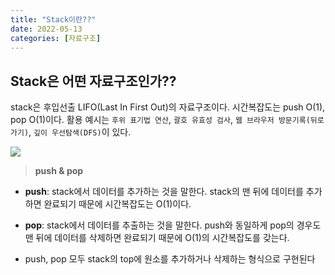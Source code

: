 ```yaml
---
title: "Stack이란??"
date: 2022-05-13
categories: [자료구조]
---
```

## Stack은 어떤 자료구조인가??

stack은 후입선출 LIFO(Last In First Out)의 자료구조이다. 시간복잡도는 push O(1), pop O(1)이다. 활용 예시는 `후위 표기법 연산`, `괄호 유효성 검사`, `웹 브라우저 방문기록(뒤로가기)`, `깊이 우선탐색(DFS)`이 있다.

![](https://velog.velcdn.com/images/lkdfj6/post/a8e0b3db-dfe3-416e-875f-65c373fc491f/image.png)

> **push & pop**

-   **push**: stack에서 데이터를 추가하는 것을 말한다. stack의 맨 뒤에 데이터를 추가하면 완료되기 때문에 시간복잡도는 O(1)이다.
    
-   **pop**: stack에서 데이터를 추출하는 것을 말한다. push와 동일하게 pop의 경우도 맨 뒤에 데이터를 삭제하면 완료되기 때문에 O(1)의 시간복잡도를 갖는다.
    
-   push, pop 모두 stack의 top에 원소를 추가하거나 삭제하는 형식으로 구현된다
